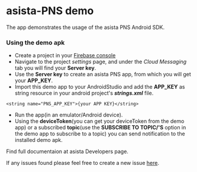 # asista-PNS demo
The app demonstrates the usage of the asista PNS Android SDK.
### Using the demo apk
- Create a project in your [Firebase console](https://console.firebase.google.com)
- Navigate to the project _settings_ page, and under the _Cloud Messaging_ tab you will find your **Server key**.
- Use the **Server key** to create an asista PNS app, from which you will get your **APP_KEY**.
- Import this demo app to your AndroidStudio and add the **APP_KEY** as string resource in your android project's **_strings.xml_** file.
```
<string name="PNS_APP_KEY">{your APP KEY}</string>
```
- Run the app(in an emulator/Android device).
- Using the **deviceToken**(you can get your deviceToken from the demo app) or a subscribed **topic**(use the **SUBSCRIBE TO TOPIC/'S** option in the demo app to subscribe to a topic) 
you can send notification to the installed demo apk.

Find full documentaion at asista Developers page.

If any issues found please feel free to create a new issue [here](https://github.com/cherrylabstech/asista-sdk-android-demo/issues).
